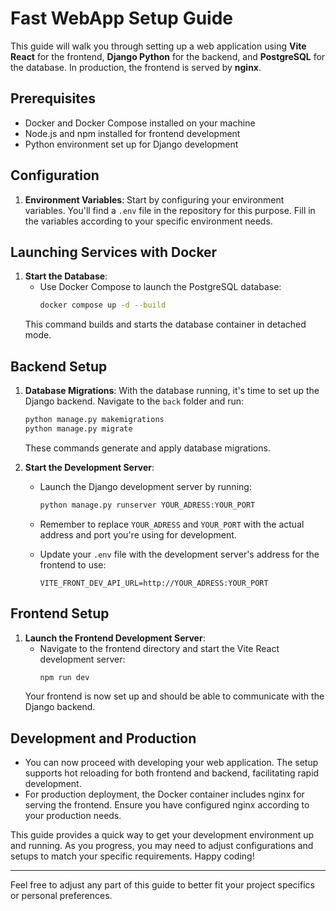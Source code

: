 # Fast WebApp Setup Guide

This guide will walk you through setting up a web application using **Vite React** for the frontend, **Django Python** for the backend, and **PostgreSQL** for the database. In production, the frontend is served by **nginx**.

## Prerequisites

- Docker and Docker Compose installed on your machine
- Node.js and npm installed for frontend development
- Python environment set up for Django development

## Configuration

1. **Environment Variables**: Start by configuring your environment variables. You'll find a `.env` file in the repository for this purpose. Fill in the variables according to your specific environment needs.

## Launching Services with Docker

1. **Start the Database**:
   - Use Docker Compose to launch the PostgreSQL database:
     ```bash
     docker compose up -d --build
     ```
   This command builds and starts the database container in detached mode.

## Backend Setup

1. **Database Migrations**: With the database running, it's time to set up the Django backend. Navigate to the `back` folder and run:
   ```bash
   python manage.py makemigrations
   python manage.py migrate
   ```
   These commands generate and apply database migrations.

2. **Start the Development Server**:
   - Launch the Django development server by running:
     ```bash
     python manage.py runserver YOUR_ADRESS:YOUR_PORT
     ```
   - Remember to replace `YOUR_ADRESS` and `YOUR_PORT` with the actual address and port you're using for development.

   - Update your `.env` file with the development server's address for the frontend to use:
     ```
     VITE_FRONT_DEV_API_URL=http://YOUR_ADRESS:YOUR_PORT
     ```

## Frontend Setup

1. **Launch the Frontend Development Server**:
   - Navigate to the frontend directory and start the Vite React development server:
     ```bash
     npm run dev
     ```
   Your frontend is now set up and should be able to communicate with the Django backend.

## Development and Production

- You can now proceed with developing your web application. The setup supports hot reloading for both frontend and backend, facilitating rapid development.
- For production deployment, the Docker container includes nginx for serving the frontend. Ensure you have configured nginx according to your production needs.

This guide provides a quick way to get your development environment up and running. As you progress, you may need to adjust configurations and setups to match your specific requirements. Happy coding!

--- 

Feel free to adjust any part of this guide to better fit your project specifics or personal preferences.
